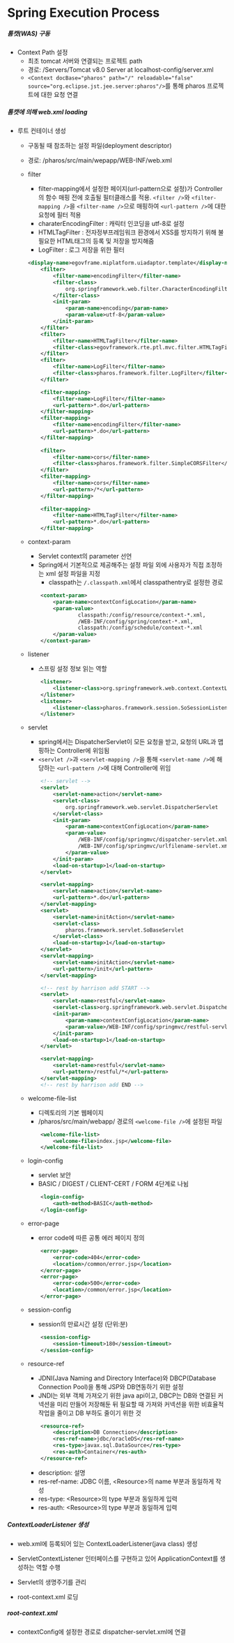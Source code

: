 # Spring Execution Process



##### 톰캣(WAS) 구동

- Context Path 설정
  - 최초 tomcat 서버와 연결되는 프로젝트 path
  - 경로: /Servers/Tomcat v8.0 Server at localhost-config/server.xml
  - `<Context docBase="pharos" path="/" reloadable="false" source="org.eclipse.jst.jee.server:pharos"/>`를 통해 pharos 프로젝트에 대한 요청 연결



##### 톰캣에 의해 web.xml loading

- 루트 컨테이너 생성

  - 구동될 때 참조하는 설정 파일(deployment descriptor)

  - 경로: /pharos/src/main/wepapp/WEB-INF/web.xml

  - filter

    - filter-mapping에서 설정한 페이지(url-pattern으로 설정)가 Controller의 함수 매핑 전에 호출될 필터클래스를 적용. `<filter />`와 `<filter-mapping />`을 `<filter-name />`으로 매핑하여 `<url-pattern />`에 대한 요청에 필터 적용
    - charaterEncodingFilter : 캐릭터 인코딩을 utf-8로 설정
    - HTMLTagFilter : 전자정부프레임워크 환경에서 XSS를 방지하기 위해 불필요한 HTML태그의 등록 및 저장을 방지해줌
    - LogFilter :  로그 저장을 위한 필터

    ```xml
    <display-name>egovframe.miplatform.uiadaptor.template</display-name>
    	<filter>
    		<filter-name>encodingFilter</filter-name>
    		<filter-class>
    			org.springframework.web.filter.CharacterEncodingFilter
    		</filter-class>
    		<init-param>
    			<param-name>encoding</param-name>
    			<param-value>utf-8</param-value>
    		</init-param>
    	</filter>    
    	<filter>
            <filter-name>HTMLTagFilter</filter-name>
            <filter-class>egovframework.rte.ptl.mvc.filter.HTMLTagFilter</filter-class>
        </filter>
    	<filter>
            <filter-name>LogFilter</filter-name>
            <filter-class>pharos.framework.filter.LogFilter</filter-class>
        </filter>
    ```

    ```xml
    	<filter-mapping>
    		<filter-name>LogFilter</filter-name>
    		<url-pattern>*.do</url-pattern>
    	</filter-mapping>
    	<filter-mapping>
    		<filter-name>encodingFilter</filter-name>
    		<url-pattern>*.do</url-pattern>
    	</filter-mapping>
        
        <filter>
    	    <filter-name>cors</filter-name>
    	    <filter-class>pharos.framework.filter.SimpleCORSFilter</filter-class>
    	</filter>
        <filter-mapping>
    	    <filter-name>cors</filter-name>
    	    <url-pattern>/*</url-pattern>
    	</filter-mapping>
        
    	<filter-mapping>
            <filter-name>HTMLTagFilter</filter-name>
            <url-pattern>*.do</url-pattern>
        </filter-mapping>
    ```
    
  - context-param
  
    - Servlet context의 parameter 선언
    - Spring에서 기본적으로 제공해주는 설정 파일 외에 사용자가 직접 조정하는 xml 설정 파일을 지정
      - classpath는 `/.classpath.xml`에서 classpathentry로 설정한 경로
  
    ```xml
    	<context-param>
    		<param-name>contextConfigLocation</param-name>
    		<param-value>
    		        classpath:/config/resource/context-*.xml,
    				/WEB-INF/config/spring/context-*.xml,
    				classpath:/config/schedule/context-*.xml
    		</param-value>
    	</context-param>
    ```
  
  - listener
  
    - 스프링 설정 정보 읽는 역할
  
    ```xml
    	<listener>
    		<listener-class>org.springframework.web.context.ContextLoaderListener</listener-class>
    	</listener>
    	<listener>
    		<listener-class>pharos.framework.session.SoSessionListener</listener-class>
    	</listener>
    ```
  
  - servlet
  
    - spring에서는 DispatcherServlet이 모든 요청을 받고, 요청의 URL과 맵핑하는 Controller에 위임됨
    - `<servlet />`과 `<servlet-mapping />`을 통해 `<servlet-name />`에 해당하는 `<url-pattern />`에 대해 Controller에 위임
  
    ```xml
    	<!-- servlet -->
    	<servlet>
    		<servlet-name>action</servlet-name>
    		<servlet-class>
    			org.springframework.web.servlet.DispatcherServlet
    		</servlet-class>
    		<init-param>
    			<param-name>contextConfigLocation</param-name>
    			<param-value>
    				/WEB-INF/config/springmvc/dispatcher-servlet.xml,
    				/WEB-INF/config/springmvc/urlfilename-servlet.xml
    			</param-value>
    		</init-param>
    		<load-on-startup>1</load-on-startup>
    	</servlet>
    ```
  
    ```xml
    	<servlet-mapping>
    		<servlet-name>action</servlet-name>
    		<url-pattern>*.do</url-pattern>
    	</servlet-mapping>
    	<servlet>
    		<servlet-name>initAction</servlet-name>
    		<servlet-class>
    			pharos.framework.servlet.SoBaseServlet
    		</servlet-class>
    		<load-on-startup>1</load-on-startup>
    	</servlet>
    	<servlet-mapping>
    		<servlet-name>initAction</servlet-name>
    		<url-pattern>/init</url-pattern>
    	</servlet-mapping>
    ```
  
    ```xml
    	<!-- rest by harrison add START -->
        <servlet>
            <servlet-name>restful</servlet-name>
            <servlet-class>org.springframework.web.servlet.DispatcherServlet</servlet-class>
            <init-param>
                <param-name>contextConfigLocation</param-name>
                <param-value>/WEB-INF/config/springmvc/restful-servlet.xml</param-value>
            </init-param>
            <load-on-startup>1</load-on-startup>
        </servlet>
    ```
  
    ```xml
        <servlet-mapping>
            <servlet-name>restful</servlet-name>
            <url-pattern>/restful/*</url-pattern>
        </servlet-mapping>
        <!-- rest by harrison add END -->
    ```
  
  - welcome-file-list
  
    - 디렉토리의 기본 웹페이지
    - /pharos/src/main/webapp/ 경로의 `<welcome-file />`에 설정된 파일
  
    ```xml
    	<welcome-file-list>
    		<welcome-file>index.jsp</welcome-file>
    	</welcome-file-list>
    ```
  
  - login-config
  
    - servlet 보안
    - BASIC / DIGEST / CLIENT-CERT / FORM 4단계로 나뉨
  
    ```xml
    	<login-config>
    		<auth-method>BASIC</auth-method>
    	</login-config>
    ```
  
  - error-page
  
    - error code에 따른 공통 에러 페이지 정의
  
    ```xml
        <error-page>
            <error-code>404</error-code>
            <location>/common/error.jsp</location>
        </error-page>
        <error-page>
            <error-code>500</error-code>
            <location>/common/error.jsp</location>
        </error-page>
    ```
  
  - session-config
  
    - session의 만료시간 설정 (단위:분)
  
    ```xml
        <session-config>
            <session-timeout>180</session-timeout>
        </session-config>
    ```
  
  - resource-ref
  
    - JDNI(Java Naming and Directory Interface)와 DBCP(Database Connection Pool)을 통해 JSP와 DB연동하기 위한 설정
    - JNDI는 외부 객체 가져오기 위한 java api이고, DBCP는 DB와 연결된 커넥션을 미리 만들어 저장해둔 뒤 필요할 때 가져와 커넥션을 위한 비효율적 작업을 줄이고 DB 부하도 줄이기 위한 것
  
    ```xml
        <resource-ref>
            <description>DB Connection</description>
            <res-ref-name>jdbc/oracleDS</res-ref-name>
            <res-type>javax.sql.DataSource</res-type>
            <res-auth>Container</res-auth>
        </resource-ref>
    ```
  
    - description: 설명
    - res-ref-name: JDBC 이름, \<Resource>의 name 부분과 동일하게 작성
    - res-type: \<Resource>의 type 부분과 동일하게 입력
    - res-auth: \<Resource>의 type 부분과 동일하게 입력



##### ContextLoaderListener 생성

- web.xml에 등록되어 있는 ContextLoaderListener(java class) 생성
- ServletContextListener 인터페이스를 구현하고 있어 ApplicationContext를 생성하는 역할 수행
- Servlet의 생명주기를 관리

- root-context.xml 로딩



##### root-context.xml

- contextConfig에 설정한 경로로 dispatcher-servlet.xml에 연결

